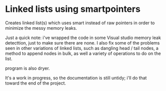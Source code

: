 # Linked lists using smartpointers
Creates linked list(s) which uses smart instead of raw pointers in order to minimize the messy memory leaks.

Just a quick note: i've wrapped the code in some Visual studio memory leak detecttion, just to make sure there are none.
I also fix some of the problems seen in other variations of linked lists, such as dangling head / tail nodes, a method to append nodes in bulk,
as well a variety of operations to do on the list.

program is also dryer.

It's a work in progress, so the documentation is still untidy; i'll do that toward the end of the project.
